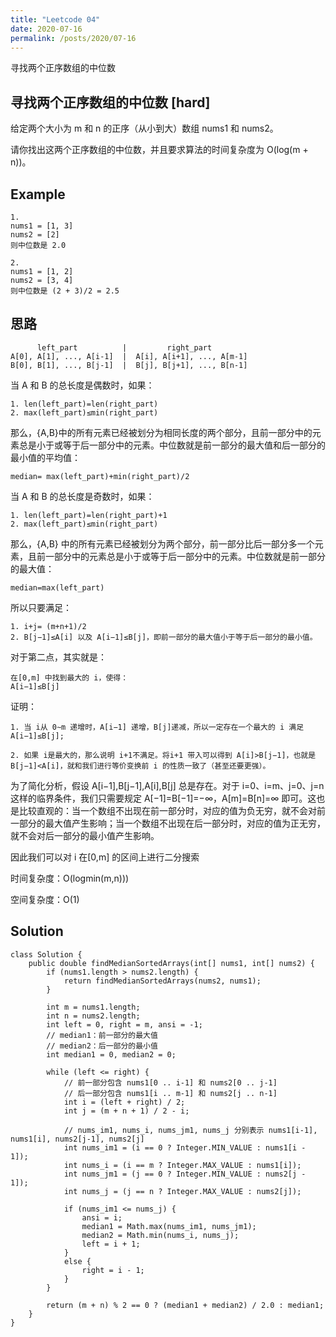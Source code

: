 ```yaml
---
title: "Leetcode 04"
date: 2020-07-16
permalink: /posts/2020/07-16 
---
```


寻找两个正序数组的中位数

## 寻找两个正序数组的中位数 [hard]

给定两个大小为 m 和 n 的正序（从小到大）数组 nums1 和 nums2。

请你找出这两个正序数组的中位数，并且要求算法的时间复杂度为 O(log(m + n))。


## Example

```
1.
nums1 = [1, 3]
nums2 = [2]
则中位数是 2.0

2.
nums1 = [1, 2]
nums2 = [3, 4]
则中位数是 (2 + 3)/2 = 2.5
```

## 思路

          left_part          |         right_part
    A[0], A[1], ..., A[i-1]  |  A[i], A[i+1], ..., A[m-1]
    B[0], B[1], ..., B[j-1]  |  B[j], B[j+1], ..., B[n-1]

当 A 和 B 的总长度是偶数时，如果：

```
1. len(left_part)=len(right_part)
2. max(left_part)≤min(right_part)
```
那么，{A,B}中的所有元素已经被划分为相同长度的两个部分，且前一部分中的元素总是小于或等于后一部分中的元素。中位数就是前一部分的最大值和后一部分的最小值的平均值：

```
median= max(left_part)+min(right_part)/2
```	

当 A 和 B 的总长度是奇数时，如果：

```
1. len(left_part)=len(right_part)+1
2. max(left_part)≤min(right_part)
```

那么，{A,B} 中的所有元素已经被划分为两个部分，前一部分比后一部分多一个元素，且前一部分中的元素总是小于或等于后一部分中的元素。中位数就是前一部分的最大值：

```
median=max(left_part)
```

所以只要满足：
```
1. i+j= (m+n+1)/2
2. B[j−1]≤A[i] 以及 A[i−1]≤B[j]，即前一部分的最大值小于等于后一部分的最小值。
```

对于第二点，其实就是：
```
在[0,m] 中找到最大的 i，使得：
A[i−1]≤B[j]
```

证明：
```
1. 当 i从 0∼m 递增时，A[i−1] 递增，B[j]递减，所以一定存在一个最大的 i 满足A[i−1]≤B[j];

2. 如果 i是最大的，那么说明 i+1不满足。将i+1 带入可以得到 A[i]>B[j−1]，也就是 B[j−1]<A[i]，就和我们进行等价变换前 i 的性质一致了（甚至还要更强）。
```

为了简化分析，假设 A[i−1],B[j−1],A[i],B[j] 总是存在。对于 i=0、i=m、j=0、j=n 这样的临界条件，我们只需要规定 A[−1]=B[−1]=−∞，A[m]=B[n]=∞ 即可。这也是比较直观的：当一个数组不出现在前一部分时，对应的值为负无穷，就不会对前一部分的最大值产生影响；当一个数组不出现在后一部分时，对应的值为正无穷，就不会对后一部分的最小值产生影响。

因此我们可以对 i 在[0,m] 的区间上进行二分搜索

时间复杂度：O(logmin(m,n)))

空间复杂度：O(1)

## Solution 

```
class Solution {
    public double findMedianSortedArrays(int[] nums1, int[] nums2) {
        if (nums1.length > nums2.length) {
            return findMedianSortedArrays(nums2, nums1);
        }

        int m = nums1.length;
        int n = nums2.length;
        int left = 0, right = m, ansi = -1;
        // median1：前一部分的最大值
        // median2：后一部分的最小值
        int median1 = 0, median2 = 0;

        while (left <= right) {
            // 前一部分包含 nums1[0 .. i-1] 和 nums2[0 .. j-1]
            // 后一部分包含 nums1[i .. m-1] 和 nums2[j .. n-1]
            int i = (left + right) / 2;
            int j = (m + n + 1) / 2 - i;

            // nums_im1, nums_i, nums_jm1, nums_j 分别表示 nums1[i-1], nums1[i], nums2[j-1], nums2[j]
            int nums_im1 = (i == 0 ? Integer.MIN_VALUE : nums1[i - 1]);
            int nums_i = (i == m ? Integer.MAX_VALUE : nums1[i]);
            int nums_jm1 = (j == 0 ? Integer.MIN_VALUE : nums2[j - 1]);
            int nums_j = (j == n ? Integer.MAX_VALUE : nums2[j]);

            if (nums_im1 <= nums_j) {
                ansi = i;
                median1 = Math.max(nums_im1, nums_jm1);
                median2 = Math.min(nums_i, nums_j);
                left = i + 1;
            }
            else {
                right = i - 1;
            }
        }

        return (m + n) % 2 == 0 ? (median1 + median2) / 2.0 : median1;
    }
}
```



















